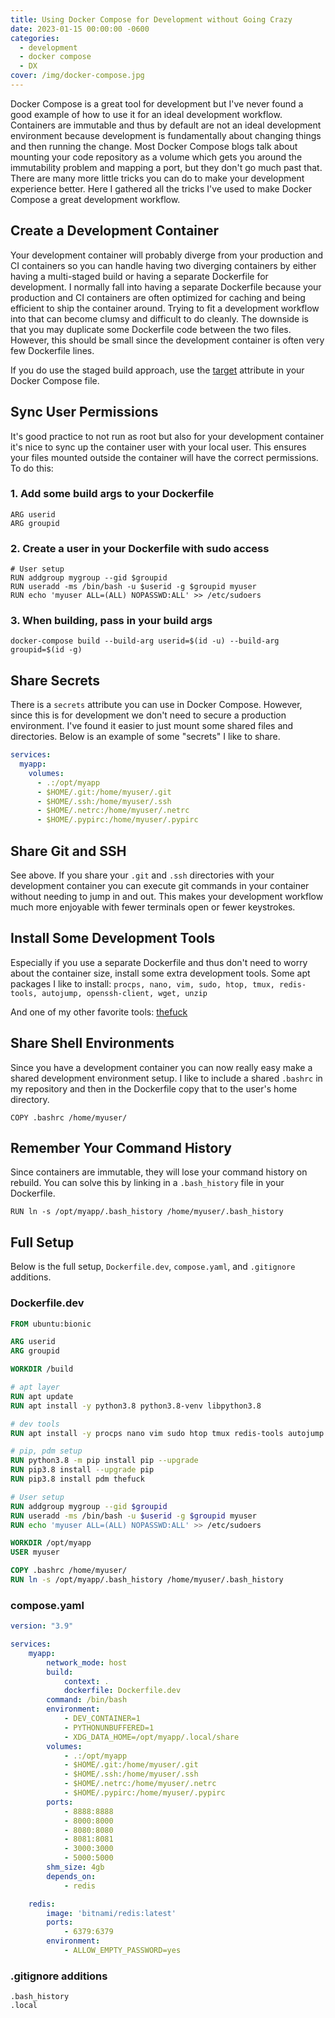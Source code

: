 ```yaml
---
title: Using Docker Compose for Development without Going Crazy
date: 2023-01-15 00:00:00 -0600
categories:
  - development
  - docker compose
  - DX
cover: /img/docker-compose.jpg
---
```


Docker Compose is a great tool for development but I've never found a good example of how to use it for an ideal development workflow. Containers are immutable and thus by default are not an ideal development environment because development is fundamentally about changing things and then running the change. Most Docker Compose blogs talk about mounting your code repository as a volume which gets you around the immutability problem and mapping a port, but they don't go much past that. There are many more little tricks you can do to make your development experience better. Here I gathered all the tricks I've used to make Docker Compose a great development workflow.

## Create a Development Container

Your development container will probably diverge from your production and CI containers so you can handle having two diverging containers by either having a multi-staged build or having a separate Dockerfile for development. I normally fall into having a separate Dockerfile because your production and CI containers are often optimized for caching and being efficient to ship the container around. Trying to fit a development workflow into that can become clumsy and difficult to do cleanly. The downside is that you may duplicate some Dockerfile code between the two files. However, this should be small since the development container is often very few Dockerfile lines.

If you do use the staged build approach, use the [target](https://docs.docker.com/compose/compose-file/compose-file-v3/#target) attribute in your Docker Compose file.

## Sync User Permissions

It's good practice to not run as root but also for your development container it's nice to sync up the container user with your local user. This ensures your files mounted outside the container will have the correct permissions. To do this:

### 1. Add some build args to your Dockerfile

```
ARG userid
ARG groupid
```

### 2. Create a user in your Dockerfile with sudo access

```
# User setup
RUN addgroup mygroup --gid $groupid
RUN useradd -ms /bin/bash -u $userid -g $groupid myuser
RUN echo 'myuser ALL=(ALL) NOPASSWD:ALL' >> /etc/sudoers
```

### 3. When building, pass in your build args

`docker-compose build --build-arg userid=$(id -u) --build-arg groupid=$(id -g)`

## Share Secrets

There is a `secrets` attribute you can use in Docker Compose. However, since this is for development we don't need to secure a production environment. I've found it easier to just mount some shared files and directories. Below is an example of some "secrets" I like to share.

```yaml
services:
  myapp:
    volumes:
      - .:/opt/myapp
      - $HOME/.git:/home/myuser/.git
      - $HOME/.ssh:/home/myuser/.ssh
      - $HOME/.netrc:/home/myuser/.netrc
      - $HOME/.pypirc:/home/myuser/.pypirc

```

## Share Git and SSH

See above. If you share your `.git` and `.ssh` directories with your development container you can execute git commands in your container without needing to jump in and out. This makes your development workflow much more enjoyable with fewer terminals open or fewer keystrokes.

## Install Some Development Tools

Especially if you use a separate Dockerfile and thus don't need to worry about the container size, install some extra development tools. Some apt packages I like to install: `procps, nano, vim, sudo, htop, tmux, redis-tools, autojump, openssh-client, wget, unzip`

And one of my other favorite tools: [thefuck](https://github.com/nvbn/thefuck)

## Share Shell Environments

Since you have a development container you can now really easy make a shared development environment setup. I like to include a shared `.bashrc` in my repository and then in the Dockerfile copy that to the user's home directory.

`COPY .bashrc /home/myuser/`

## Remember Your Command History

Since containers are immutable, they will lose your command history on rebuild. You can solve this by linking in a `.bash_history` file in your Dockerfile.

`RUN ln -s /opt/myapp/.bash_history /home/myuser/.bash_history`

## Full Setup

Below is the full setup, `Dockerfile.dev`, `compose.yaml`, and `.gitignore` additions.

### Dockerfile.dev

```Dockerfile
FROM ubuntu:bionic

ARG userid
ARG groupid

WORKDIR /build

# apt layer
RUN apt update
RUN apt install -y python3.8 python3.8-venv libpython3.8

# dev tools
RUN apt install -y procps nano vim sudo htop tmux redis-tools autojump openssh-client wget unzip

# pip, pdm setup
RUN python3.8 -m pip install pip --upgrade
RUN pip3.8 install --upgrade pip
RUN pip3.8 install pdm thefuck

# User setup
RUN addgroup mygroup --gid $groupid
RUN useradd -ms /bin/bash -u $userid -g $groupid myuser
RUN echo 'myuser ALL=(ALL) NOPASSWD:ALL' >> /etc/sudoers

WORKDIR /opt/myapp
USER myuser

COPY .bashrc /home/myuser/
RUN ln -s /opt/myapp/.bash_history /home/myuser/.bash_history
```

### compose.yaml

```yaml
version: "3.9"

services:
    myapp:
        network_mode: host
        build:
            context: .
            dockerfile: Dockerfile.dev
        command: /bin/bash
        environment:
            - DEV_CONTAINER=1
            - PYTHONUNBUFFERED=1
            - XDG_DATA_HOME=/opt/myapp/.local/share
        volumes:
            - .:/opt/myapp
            - $HOME/.git:/home/myuser/.git
            - $HOME/.ssh:/home/myuser/.ssh
            - $HOME/.netrc:/home/myuser/.netrc
            - $HOME/.pypirc:/home/myuser/.pypirc
        ports:
            - 8888:8888
            - 8000:8000
            - 8080:8080
            - 8081:8081
            - 3000:3000
            - 5000:5000
        shm_size: 4gb
        depends_on:
            - redis

    redis:
        image: 'bitnami/redis:latest'
        ports:
            - 6379:6379
        environment:
            - ALLOW_EMPTY_PASSWORD=yes
```

### .gitignore additions

```
.bash_history
.local

```
